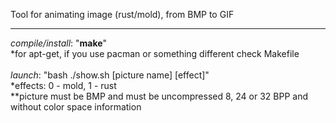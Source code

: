 Tool for animating image (rust/mold), from BMP to GIF
<hr>
<i>compile/install</i>: "<b>make</b>"<br>
*for apt-get, if you use pacman or something different check Makefile<br>
<br>
<i>launch</i>: "bash ./show.sh [picture name] [effect]"<br>
*effects: 0 - mold, 1 - rust<br>
**picture must be BMP and must be uncompressed 8, 24 or 32 BPP and without color space information
